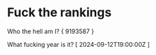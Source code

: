 # Fuck the rankings

Who the hell am I?
{ 9193587 }

What fucking year is it?
[ 2024-09-12T19:00:00Z ]
